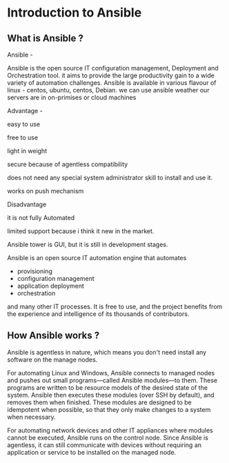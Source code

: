 # Introduction to Ansible

## What is Ansible ?
Ansible -

Ansible is the open source IT configuration management, Deployment and Orchestration tool.
it aims to provide the large productivity gain to a wide variety of automation challenges.
Ansible is available in various flavour of linux - centos, ubuntu, centos, Debian.
we can use ansible weather our servers are in on-primises or cloud machines

Advantage -

easy to use

free to use

light in weight

secure because of agentless compatibility

does not need any special system administrator skill to install and use it.

works on push mechanism


Disadvantage

it is not fully Automated

limited support because i think it new in the market.

Ansible tower is GUI, but it is still in development stages.



Ansible is an open source IT automation engine that automates 
- provisioning
- configuration management
- application deployment
- orchestration

and many other IT processes. It is free to use, and the project benefits from the experience and intelligence of its thousands of contributors.

## How Ansible works ?

Ansible is agentless in nature, which means you don't need install any software on the manage nodes.

For automating Linux and Windows, Ansible connects to managed nodes and pushes out small programs—called Ansible modules—to them. These programs are written to be resource models of the desired state of the system. Ansible then executes these modules (over SSH by default), and removes them when finished. These modules are designed to be idempotent when possible, so that they only make changes to a system when necessary.

For automating network devices and other IT appliances where modules cannot be executed, Ansible runs on the control node. Since Ansible is agentless, it can still communicate with devices without requiring an application or service to be installed on the managed node.



